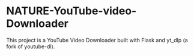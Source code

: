 # NATURE-YouTube-video-Downloader
This project is a YouTube Video Downloader built with Flask and yt_dlp (a fork of youtube-dl).

